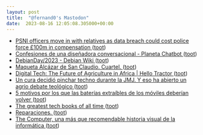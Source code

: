 ```yaml
---
layout: post
title:  "@fernand0's Mastodon"
date:  2023-08-16 12:05:08.305000+00:00
---
```

*  [PSNI officers move in with relatives as data breach could cost police force £100m in compensation ](https://www.telegraph.co.uk/news/2023/08/10/psni-data-leak-police-officers-move-in-relatives-security) ([toot](https://mastodon.social/@fernand0/110899200543675935))
*  [Confesiones de una diseñadora conversacional - Planeta Chatbot ](https://planetachatbot.com/confesiones-de-disenadora-conversacional) ([toot](https://mastodon.social/@fernand0/110899041350008424))
*  [DebianDay/2023 - Debian Wiki   ](https://wiki.debian.org/DebianDay/2023) ([toot](https://mastodon.social/@fernand0/110898847333906584))
*  [Maqueta Alcázar de San Claudio. Cuartel. ](https://www.flickr.com/photos/fernand0/53095204663) ([toot](https://mastodon.social/@fernand0/110898838883966539))
*  [Digital Tech: The Future of Agriculture in Africa \| Hello Tractor ](https://hellotractor.com/digital-tech-the-future-of-agriculture-in-africa) ([toot](https://mastodon.social/@fernand0/110898661850468819))
*  [Un cura decidió pinchar techno durante la JMJ. Y eso ha abierto un agrio debate teológico ](https://www.xataka.com/magnet/cura-decidio-pinchar-techno-durante-jmj-eso-ha-abierto-agrio-debate-teologic) ([toot](https://mastodon.social/@fernand0/110898423211409954))
*  [5 motivos por los que las baterías extraíbles de los móviles deberían volver ](https://wwwhatsnew.com/2023/07/31/5-motivos-por-los-que-las-baterias-extraibles-de-los-moviles-deberian-volver) ([toot](https://mastodon.social/@fernand0/110898197991161861))
*  [The greatest tech books of all time ](https://www.theverge.com/c/23771068/best-tech-books-nonfiction-recommendation) ([toot](https://mastodon.social/@fernand0/110894826944198918))
*  [Reparaciones. ](https://avecesunafoto.wordpress.com/2023/08/15/reparaciones) ([toot](https://mastodon.social/@fernand0/110894806603445023))
*  [The Computer, una más que recomendable historia visual de la informática ](https://www.microsiervos.com/archivo/libros/the-computer-taschen-historia-visual-informatica.htm) ([toot](https://mastodon.social/@fernand0/110894636963414704))
